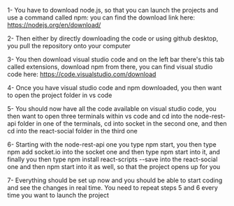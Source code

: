 1- You have to download node.js, so that you can launch the projects and use a command called npm: you can find the download link here: https://nodejs.org/en/download/

2- Then either by directly downloading the code or using github desktop, you pull the repository onto your computer

3- You then download visual studio code and on the left bar there's this tab called extensions, download npm from there, you can find visual studio code here: https://code.visualstudio.com/download

4- Once you have visual studio code and npm downloaded, you then want to open the project folder in vs code

5- You should now have all the code available on visual studio code, you then want to open three terminals within vs code and cd into the node-rest-api folder in one of the terminals, cd into socket in the second one, and then cd into the react-social folder in the third one

6- Starting with the node-rest-api one you type npm start, you then type npm add socket.io into the socket one and then type npm start into it, and finally you then type npm install react-scripts --save into the react-social one and then npm start into it as well, so that the project opens up for you

7- Everything should be set up now and you should be able to start coding and see the changes in real time. You need to repeat steps 5 and 6 every time you want to launch the project

